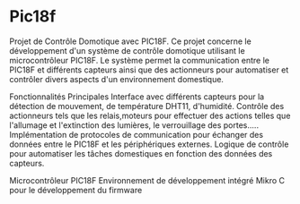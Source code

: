 # Pic18f 

Projet de Contrôle Domotique avec PIC18F. 
Ce projet concerne le développement d'un système de contrôle domotique utilisant le microcontrôleur PIC18F. Le système permet la communication entre le PIC18F et différents capteurs ainsi que des actionneurs pour automatiser et contrôler divers aspects d'un environnement domestique.

Fonctionnalités Principales
Interface avec différents capteurs pour la détection de mouvement, de température DHT11, d'humidité.
Contrôle des actionneurs tels que les relais,moteurs pour effectuer des actions telles que l'allumage et l'extinction des lumières, le verrouillage des portes.....
Implémentation de protocoles de communication pour échanger des données entre le PIC18F et les périphériques externes.
Logique de contrôle pour automatiser les tâches domestiques en fonction des données des capteurs.

Microcontrôleur PIC18F
Environnement de développement intégré Mikro C pour le développement du firmware
